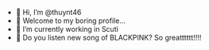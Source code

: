 - 👋 Hi, I’m @thuynt46
- 👀 Welcome to my boring profile...
- 🌱 I’m currently working in Scuti
- 💞️ Do you listen new song of BLACKPINK? So greatttttt!!!!

<!---
thuynt46/thuynt46 is a ✨ special ✨ repository because its `README.md` (this file) appears on your GitHub profile.
You can click the Preview link to take a look at your changes.
--->
